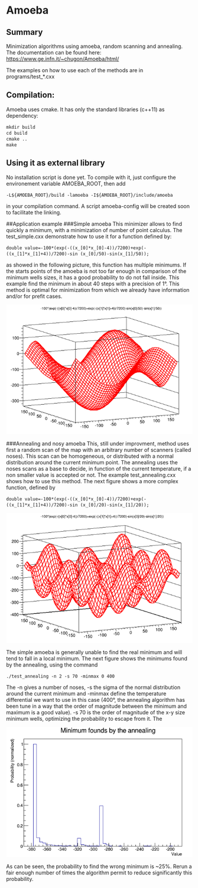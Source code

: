 # Amoeba
## Summary
Minimization algorithms using amoeba, random scanning and annealing.
The documentation can be found here: https://www.ge.infn.it/~chugon/Amoeba/html/

The examples on how to use each of the methods are in programs/test_*.cxx

## Compilation:

Amoeba uses cmake. It has only the standard libraries (c++11) as dependency:

    mkdir build
    cd build
    cmake ..
    make

## Using it as external library
No installation script is done yet. To compile with it, just configure the environement variable AMOEBA_ROOT, then add

    -L${AMOEBA_ROOT}/build -lamoeba -I${AMOEBA_ROOT}/include/amoeba

in your compilation command. A script amoeba-config will be created soon to facilitate the linking.

##Application example
###Simple amoeba
This minimizer allows to find quickly a minimum, with a minimization of number of point calculus. The test_simple.cxx demonstrate how to use it for a function defined by:

    double value=-100*(exp(-((x_[0]*x_[0]-4))/7200)+exp(-((x_[1]*x_[1]+4))/7200)-sin (x_[0]/50)-sin(x_[1]/50));

as showed in the following picture, this function has multiple minimums. If the starts points of the amoeba is not too far enough in comparison of the minimum wells sizes, it has a good probability to do not fall inside. This example find the minimum in about 40 steps with a precision of 1°. This method is optimal for minimization from which we already have information and/or for prefit cases.

![Function used for the annealing example](./doc/images/illustre-simple.png)

###Annealing and nosy amoeba
This, still under improvment, method uses first a random scan of the map with an arbitrary number of scanners (called noses). This scan can be homogeneous, or distributed with a normal distribution around the current minimum point.
The annealing uses the noses scans as a base to decide, in function of the current temperature, if a non smaller value is accepted or not. The example test_annealing.cxx shows how to use this method. The next figure shows a more complex function, defined by

    double value=-100*(exp(-((x_[0]*x_[0]-4))/7200)+exp(-((x_[1]*x_[1]+4))/7200)-sin (x_[0]/20)-sin(x_[1]/20));

![Function used for the simple amoeba example](./doc/images/illustre-annealing.png)

The simple amoeba is generally unable to find the real minimum and will tend to fall in a local minimum. The next figure shows the minimums found by the annealing, using the command

    ./test_annealing -n 2 -s 70 -minmax 0 400

The -n gives a number of noses, -s the sigma of the normal distribution around the current minimum and -minmax define the temperature differential we want to use in this case (400°, the annealing algorithm has been tune in a way that the order of magnitude between the minimum and maximum is a good value). -s 70 is the order of magnitude of the x-y size minimum wells, optimizing the probability to escape from it. The

![Probability to find the real minimum and wrong minimum](./doc/images/proba-annealing.png)

As can be seen, the probability to find the wrong minimum is ~25%. Rerun a fair enough number of times the algorithm permit to reduce significantly this probability.